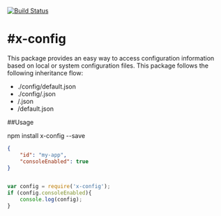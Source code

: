 [![Build Status](https://travis-ci.org/azweb76/node-x-config.png?branch=master)](https://travis-ci.org/azweb76/node-x-config)

#x-config
=============
This package provides an easy way to access configuration information based on local or system configuration files. This package follows the following inheritance flow:

- ./config/default.json
- ./config/<environment>.json
- <system>/<id>.json
- <system>/default.json

##Usage

npm install x-config --save

```json
{
	"id": "my-app",
	"consoleEnabled": true
}
```

```javascript

var config = require('x-config');
if (config.consoleEnabled){
	console.log(config);
}

```



